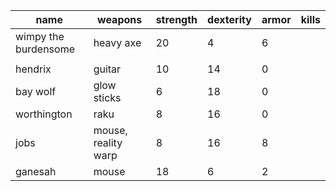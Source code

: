 | name                 | weapons             | strength | dexterity | armor | kills |
|-------------------- |------------------- |-------- |--------- |----- |----- |
| wimpy the burdensome | heavy axe           | 20       | 4         | 6     |       |
|                      |                     |          |           |       |       |
| hendrix              | guitar              | 10       | 14        | 0     |       |
| bay wolf             | glow sticks         | 6        | 18        | 0     |       |
| worthington          | raku                | 8        | 16        | 0     |       |
| jobs                 | mouse, reality warp | 8        | 16        | 8     |       |
| ganesah              | mouse               | 18       | 6         | 2     |       |
